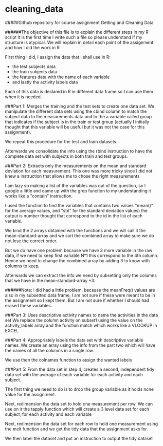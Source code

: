 cleaning_data
=============

#####Github repository for course assignment Getting and Cleaning Data

######The objective of this file is to explain the different steps in my R script
It is the first time I write such a file so please understand if my structure is atypical.
We will explain in detail each point of the assignment and how I did the work in R


First thing I did, I assign the data that I shall use in R:
 * the test subjects data
 * the train subjects data
 * the features data with the name of each variable
 * and lastly the activity labels data

Each of this data is declared in R in different data frame so I can use them when it is needed.



###Part 1: Merges the training and the test sets to create one data set.
We manipulate the different data sets using the cbind column to match the subject data to the measurements data 
    and to the a variable called group that indicates if the subject is in the train or test group (actually I
    initially thought that this variable will be useful but it was not the case for this assignment).

We repeat this procedure for the test and train datasets.

Afterwards we consolidate the info using the rbind instruction to have the complete data set with subjects in both
  train and test groups.



###Part 2: Extracts only the measurements on the mean and standard deviation for each measurement. 
This one was more tricky since I did not knew a instruction that allows me to chose the right measurements

I am lazy so making a list of the variables was out of the question, so I google a little and came up with the grep function
    to my understanding it works like a "contain" instruction. 

I used the function to find the variables that contains two values "mean()" for the average values, and "std" for the standard   deviation values) the output is number thought that correspond to the id in the list of each variable.

We bind the 2 arrays obtained with the functions and we will call it the mean-standard-array and we sort the combined array   to make sure we do not lose the correct order.

But we do have one problem because we have 3 more variable in the raw data, if we need to keep first variable N°1 this         correspond to the 4th column. Hence we need to change the combined array by adding 3 to know with columns to keep.

Afterwards we can extract the info we need by subsetting only the columns that we have in the mean-standard-array +3.

######Note: I did had a little problem, because the meanFreq() values are also in my subsetted data frame, I am not sure if these were meant to be in the assignment so I kept them. But I am not sure if whether I should had erased these variables.



###Part 3: Uses descriptive activity names to name the activities in the data set
We replace the column activity on subset1 using the value on the activity_labels array and the function match which 
  works like a VLOOKUP in EXCEL



###Part 4: Appropriately labels the data set with descriptive variable names. 
We create an array using the info from the part two which will have the names of all the columns in a single row.

We use then the colnames function to assign the wanted labels


###Part 5: From the data set in step 4, creates a second, independent tidy data set with the average of each variable for each activity and each subject.

The first thing we need to do is to drop the group variable as it holds none value for the assignment.

Next, redimension the data set to hold one measurement per row. 
We can use on it the tapply function which will create a 3 level data set for each subject, for each activity and each             variable

Next, redimension the data set for each row to hold one measurement using the melt function and we get the tidy data that the       assignment asks for.

We then label the dataset and put an instruction to output the tidy dataset
